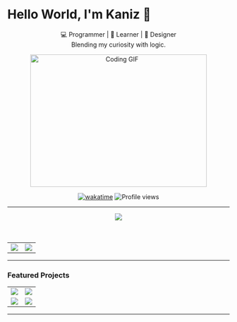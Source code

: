 # Hello World, I'm Kaniz 👋



<p align="center">
  💻 Programmer | 🚀 Learner | 🎨 Designer 
  <br>
  Blending my curiosity with logic.
</p>

<p align="center">
  <img alt="Coding GIF" src="https://github.com/arsentieva/arsentieva/blob/main/code.gif?raw=true" width="400" height="300" />
</p>

<div align="center">
  
[![wakatime](https://wakatime.com/badge/user/82f42c29-ecd4-4d2f-aac5-d42b01413a94.svg)](https://wakatime.com/@82f42c29-ecd4-4d2f-aac5-d42b01413a94)
![Profile views](https://komarev.com/ghpvc/?username=kaniz-codes&label=Profile%20views&color=6c63ff&style=flat)

</div>

---

<div align="center">
  <img src="https://github-readme-streak-stats-seven-azure.vercel.app?user=kaniz-codes&theme=rose_pine&hide_border=true&border_radius=5&date_format=j%20M%5B%20Y%5D&card_height=207" /><br/>
<br/><br/>

<table>
  <tr>
    <td>
      <img src="https://github-profile-summary-cards.vercel.app/api/cards/profile-details?username=kaniz-codes&theme=tokyonight" />
    </td>
    <td>
      <img src="https://github-profile-summary-cards.vercel.app/api/cards/most-commit-language?username=kaniz-codes&theme=tokyonight" />
    </td>
  </tr>
</table>

  </div>
  
---

###  Featured Projects

<div align="center">
<table>
  <tr>
    <td>
      <a href="https://github.com/kaniz-codes/CSE-111">
    <img src="https://github-readme-stats.vercel.app/api/pin/?username=kaniz-codes&repo=c_programming_course&theme=tokyonight&hide_border=true" />
    </td>
    <td>
      <a href="https://github.com/kaniz-codes/cse222">
    <img src="https://github-readme-stats.vercel.app/api/pin/?username=kaniz-codes&repo=CSE-111&theme=tokyonight&hide_border=true" />
    </td>
    <tr>
    <td>
      <a href="https://github.com/kaniz-codes/CSE-111">
    <img src="https://github-readme-stats.vercel.app/api/pin/?username=kaniz-codes&repo=cse222&theme=tokyonight&hide_border=true" />
    </td>
    <td>
      <a href="https://github.com/kaniz-codes/cse222">
    <img src="https://github-readme-stats.vercel.app/api/pin/?username=kaniz-codes&repo=codeforces-contests-solve&theme=tokyonight&hide_border=true" />
    </td>
  </tr>
  </tr>
</table>
</div>

---

<!-- Kaniz Fatema -->
